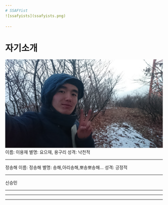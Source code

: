 ```yaml
---
# SSAFYist
![ssafyists](ssafyists.png)
 
---
```

# 자기소개
![yongjae](yong_profile.JPG)
이름: 이용재
별명: 요으재, 용구리
성격: 낙천적

---

정송해
이름: 정송해
별명: 송해,아리송해,뽀송뽀송해...
성격: 긍정적

---
신승민


---



---



---



